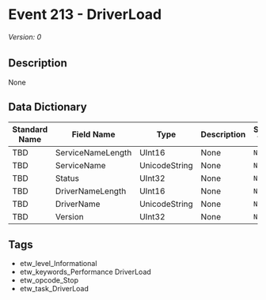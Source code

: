 # Event 213 - DriverLoad
###### Version: 0

## Description
None

## Data Dictionary
|Standard Name|Field Name|Type|Description|Sample Value|
|---|---|---|---|---|
|TBD|ServiceNameLength|UInt16|None|`None`|
|TBD|ServiceName|UnicodeString|None|`None`|
|TBD|Status|UInt32|None|`None`|
|TBD|DriverNameLength|UInt16|None|`None`|
|TBD|DriverName|UnicodeString|None|`None`|
|TBD|Version|UInt32|None|`None`|

## Tags
* etw_level_Informational
* etw_keywords_Performance DriverLoad
* etw_opcode_Stop
* etw_task_DriverLoad